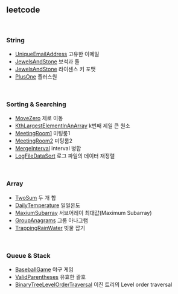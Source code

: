 

## leetcode

<br>

### String

- [UniqueEmailAddress](<https://github.com/duoh20/notebook/blob/master/JavaTest/src/leetCode/string/UniqueEmailAddress.java>) 고유한 이메일
- [JewelsAndStone](<https://github.com/duoh20/notebook/blob/master/JavaTest/src/leetCode/string/JewelsAndStone.java>) 보석과 돌
- [JewelsAndStone](<https://github.com/duoh20/notebook/blob/master/JavaTest/src/leetCode/string/LicenseKeyFormatting.java>) 라이센스 키 포맷
- [PlusOne](<https://github.com/duoh20/notebook/blob/master/JavaTest/src/leetCode/string/PlusOne.java>) 플러스원

<br>

### Sorting & Searching
- [MoveZero](<https://github.com/duoh20/notebook/blob/master/JavaTest/src/leetCode/sortingSearching/MoveZero.java>) 제로 이동
- [KthLargestElementInAnArray](<https://github.com/duoh20/notebook/blob/master/JavaTest/src/leetCode/sortingSearching/KthLargestElementInAnArray.java>) k번째 제일 큰 원소
- [MeetingRoom1](<https://github.com/duoh20/notebook/blob/master/JavaTest/src/leetCode/sortingSearching/MeetingRoom.java>) 미팅룸1
- [MeetingRoom2](<https://github.com/duoh20/notebook/blob/master/JavaTest/src/leetCode/sortingSearching/MeetingRoom2.java>) 미팅룸2
- [MergeInterval](<https://github.com/duoh20/notebook/blob/master/JavaTest/src/leetCode/sortingSearching/MergeInterval.java>) interval 병합
- [LogFileDataSort](<https://github.com/duoh20/notebook/blob/master/JavaTest/src/leetCode/sortingSearching/LogFileDataSort.java>) 로그 파일의 데이터 재정렬

<br>

### Array
- [TwoSum](<https://github.com/duoh20/notebook/blob/master/JavaTest/src/leetCode/array/TwoSum.java>) 두 개 합
- [DailyTemperature](<https://github.com/duoh20/notebook/blob/master/JavaTest/src/leetCode/array/DailyTemperature.java>) 일일온도
- [MaxiumSubarray](<https://github.com/duoh20/notebook/blob/master/JavaTest/src/leetCode/array/MaxiumSubarray.java>) 서브어레이 최대값(Maximum Subarray)
- [GroupAnagrams](<https://github.com/duoh20/notebook/blob/master/JavaTest/src/leetCode/array/GroupAnagrams.java>) 그룹 아나그램
- [TrappingRainWater](<https://github.com/duoh20/notebook/blob/master/JavaTest/src/leetCode/array/TrappingRainWater.java>) 빗물 잡기


<br>

### Queue & Stack
- [BaseballGame](<https://github.com/duoh20/notebook/blob/master/JavaTest/src/leetCode/queueStack/BaseballGame.java>) 야구 게임
- [ValidParentheses](<https://github.com/duoh20/notebook/blob/master/JavaTest/src/leetCode/queueStack/ValidParentheses.java>) 유효한 괄호
- [BinaryTreeLevelOrderTraversal](<https://github.com/duoh20/notebook/blob/master/JavaTest/src/leetCode/queueStack/BinaryTreeLevelOrderTraversal.java>) 이진 트리의 Level order traversal